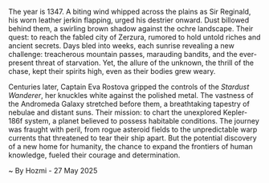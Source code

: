 
The year is 1347.  A biting wind whipped across the plains as Sir Reginald, his worn leather jerkin flapping, urged his destrier onward.  Dust billowed behind them, a swirling brown shadow against the ochre landscape.  Their quest: to reach the fabled city of Zerzura, rumored to hold untold riches and ancient secrets.  Days bled into weeks, each sunrise revealing a new challenge: treacherous mountain passes, marauding bandits, and the ever-present threat of starvation.  Yet, the allure of the unknown, the thrill of the chase, kept their spirits high, even as their bodies grew weary.

Centuries later, Captain Eva Rostova gripped the controls of the *Stardust Wanderer*, her knuckles white against the polished metal.  The vastness of the Andromeda Galaxy stretched before them, a breathtaking tapestry of nebulae and distant suns.  Their mission: to chart the unexplored Kepler-186f system, a planet believed to possess habitable conditions.  The journey was fraught with peril, from rogue asteroid fields to the unpredictable warp currents that threatened to tear their ship apart. But the potential discovery of a new home for humanity, the chance to expand the frontiers of human knowledge, fueled their courage and determination.

~ By Hozmi - 27 May 2025
